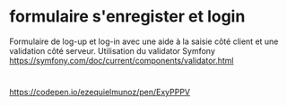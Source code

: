 # formulaire s'enregister et login 
Formulaire de log-up et log-in avec une aide à la saisie côté client et une validation côté serveur.
Utilisation du validator Symfony https://symfony.com/doc/current/components/validator.html
#
https://codepen.io/ezequielmunoz/pen/ExyPPPV
